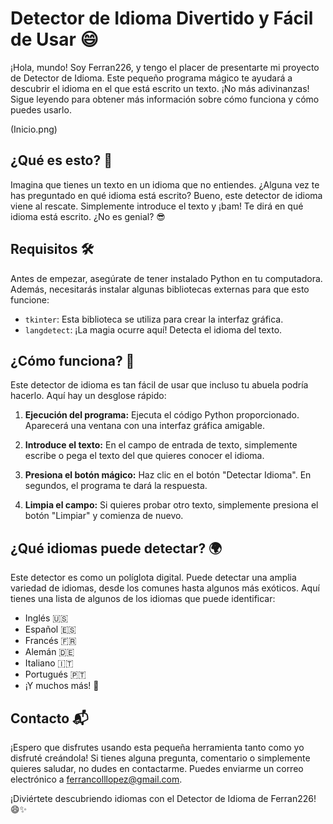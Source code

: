 # Detector de Idioma Divertido y Fácil de Usar 😄

¡Hola, mundo! Soy Ferran226, y tengo el placer de presentarte mi proyecto de Detector de Idioma. Este pequeño programa mágico te ayudará a descubrir el idioma en el que está escrito un texto. ¡No más adivinanzas! Sigue leyendo para obtener más información sobre cómo funciona y cómo puedes usarlo.

(Inicio.png)

## ¿Qué es esto? 🚀

Imagina que tienes un texto en un idioma que no entiendes. ¿Alguna vez te has preguntado en qué idioma está escrito? Bueno, este detector de idioma viene al rescate. Simplemente introduce el texto y ¡bam! Te dirá en qué idioma está escrito. ¿No es genial? 😎

## Requisitos 🛠️

Antes de empezar, asegúrate de tener instalado Python en tu computadora. Además, necesitarás instalar algunas bibliotecas externas para que esto funcione:

- `tkinter`: Esta biblioteca se utiliza para crear la interfaz gráfica.
- `langdetect`: ¡La magia ocurre aquí! Detecta el idioma del texto.


## ¿Cómo funciona? 🤖

Este detector de idioma es tan fácil de usar que incluso tu abuela podría hacerlo. Aquí hay un desglose rápido:

1. **Ejecución del programa:** Ejecuta el código Python proporcionado. Aparecerá una ventana con una interfaz gráfica amigable.

2. **Introduce el texto:** En el campo de entrada de texto, simplemente escribe o pega el texto del que quieres conocer el idioma.

3. **Presiona el botón mágico:** Haz clic en el botón "Detectar Idioma". En segundos, el programa te dará la respuesta.

4. **Limpia el campo:** Si quieres probar otro texto, simplemente presiona el botón "Limpiar" y comienza de nuevo.

## ¿Qué idiomas puede detectar? 🌍

Este detector es como un políglota digital. Puede detectar una amplia variedad de idiomas, desde los comunes hasta algunos más exóticos. Aquí tienes una lista de algunos de los idiomas que puede identificar:

- Inglés 🇺🇸
- Español 🇪🇸
- Francés 🇫🇷
- Alemán 🇩🇪
- Italiano 🇮🇹
- Portugués 🇵🇹
- ¡Y muchos más! 🌟

## Contacto 📬

¡Espero que disfrutes usando esta pequeña herramienta tanto como yo disfruté creándola! Si tienes alguna pregunta, comentario o simplemente quieres saludar, no dudes en contactarme. Puedes enviarme un correo electrónico a ferrancolllopez@gmail.com.

¡Diviértete descubriendo idiomas con el Detector de Idioma de Ferran226! 😄✨
